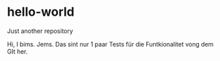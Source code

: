 # hello-world
Just another repository

Hi, I bims. Jems. Das sint nur 1 paar Tests für die Funtkionalitet vong dem GIt her.
